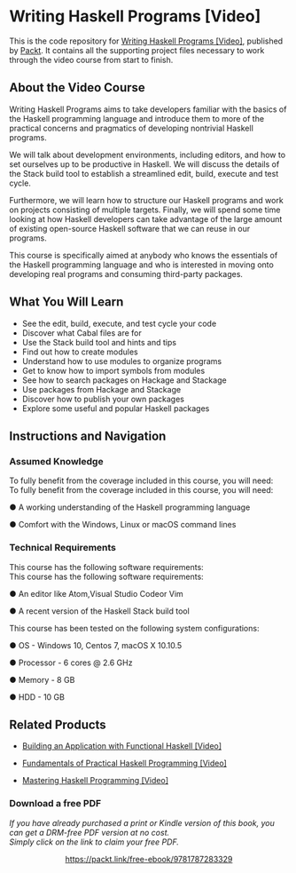 # Writing Haskell Programs [Video]
This is the code repository for [Writing Haskell Programs [Video]](https://www.packtpub.com/application-development/writing-haskell-programs-video?utm_source=github&utm_medium=repository&utm_campaign=9781787283329), published by [Packt](https://www.packtpub.com/?utm_source=github). It contains all the supporting project files necessary to work through the video course from start to finish.
## About the Video Course
Writing Haskell Programs aims to take developers familiar with the basics of the Haskell programming language and introduce them to more of the practical concerns and pragmatics of developing nontrivial Haskell programs.

We will talk about development environments, including editors, and how to set ourselves up to be productive in Haskell. We will discuss the details of the Stack build tool to establish a streamlined edit, build, execute and test cycle.

Furthermore, we will learn how to structure our Haskell programs and work on projects consisting of multiple targets. Finally, we will spend some time looking at how Haskell developers can take advantage of the large amount of existing open-source Haskell software that we can reuse in our programs.

This course is specifically aimed at anybody who knows the essentials of the Haskell programming language and who is interested in moving onto developing real programs and consuming third-party packages.


<H2>What You Will Learn</H2>
<DIV class=book-info-will-learn-text>
<UL>
<LI>See the edit, build, execute, and test cycle your code 
<LI>Discover what Cabal files are for 
<LI>Use the Stack build tool and hints and tips 
<LI>Find out how to create modules 
<LI>Understand how to use modules to organize programs 
<LI>Get to know how to import symbols from modules 
<LI>See how to search packages on Hackage and Stackage 
<LI>Use packages from Hackage and Stackage 
<LI>Discover how to publish your own packages 
<LI>Explore some useful and popular Haskell packages </LI></UL></DIV>

## Instructions and Navigation
### Assumed Knowledge
To fully benefit from the coverage included in this course, you will need:<br/>
To fully benefit from the coverage included in this course, you will need:

● A working understanding of the Haskell programming language

● Comfort with the Windows, Linux or macOS command lines

### Technical Requirements
This course has the following software requirements:<br/>
This course has the following software requirements:

● An editor like Atom,Visual Studio Codeor Vim

● A recent version of the Haskell Stack build tool

This course has been tested on the following system configurations:

● OS - Windows 10, Centos 7, macOS X 10.10.5

● Processor - 6 cores @ 2.6 GHz

● Memory - 8 GB

● HDD - 10 GB

## Related Products
* [Building an Application with Functional Haskell [Video]](https://www.packtpub.com/application-development/building-application-functional-haskell-video?utm_source=github&utm_medium=repository&utm_campaign=9781787285088)

* [Fundamentals of Practical Haskell Programming [Video]](https://www.packtpub.com/application-development/fundamentals-practical-haskell-programming-video?utm_source=github&utm_medium=repository&utm_campaign=9781787288768)

* [Mastering Haskell Programming [Video]](https://www.packtpub.com/application-development/mastering-haskell-programming-video?utm_source=github&utm_medium=repository&utm_campaign=9781786465016)

### Download a free PDF

 <i>If you have already purchased a print or Kindle version of this book, you can get a DRM-free PDF version at no cost.<br>Simply click on the link to claim your free PDF.</i>
<p align="center"> <a href="https://packt.link/free-ebook/9781787283329">https://packt.link/free-ebook/9781787283329 </a> </p>